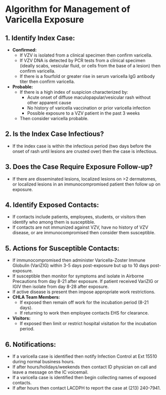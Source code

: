 
# Algorithm for Management of Varicella Exposure

## 1. Identify Index Case:
- **Confirmed:**
  - If VZV is isolated from a clinical specimen then confirm varicella.
  - If VZV DNA is detected by PCR tests from a clinical specimen (ideally scabs, vesicular fluid, or cells from the base of a lesion) then confirm varicella.
  - If there is a fourfold or greater rise in serum varicella IgG antibody titer then confirm varicella.
- **Probable:**
  - If there is a high index of suspicion characterized by:
    - Acute onset of diffuse maculopapular/vesicular rash without other apparent cause
    - No history of varicella vaccination or prior varicella infection
    - Possible exposure to a VZV patient in the past 3 weeks
  - Then consider varicella probable.

## 2. Is the Index Case Infectious?
- If the index case is within the infectious period (two days before the onset of rash until lesions are crusted over) then the case is infectious.

## 3. Does the Case Require Exposure Follow-up?
- If there are disseminated lesions, localized lesions on >2 dermatomes, or localized lesions in an immunocompromised patient then follow up on exposure.

## 4. Identify Exposed Contacts:
- If contacts include patients, employees, students, or visitors then identify who among them is susceptible.
- If contacts are not immunized against VZV, have no history of VZV disease, or are immunocompromised then consider them susceptible.

## 5. Actions for Susceptible Contacts:
- If immunocompromised then administer Varicella-Zoster Immune Globulin (VariZIG) within 3-5 days post-exposure but up to 10 days post-exposure.
- If susceptible then monitor for symptoms and isolate in Airborne Precautions from day 8-21 after exposure. If patient received VariZIG or IGIV then isolate from day 8-28 after exposure.
- If active disease is present then impose appropriate work restrictions.
- **CHLA Team Members:**
  - If exposed then remain off work for the incubation period (8-21 days).
  - If returning to work then employee contacts EHS for clearance.
- **Visitors:**
  - If exposed then limit or restrict hospital visitation for the incubation period.

## 6. Notifications:
- If a varicella case is identified then notify Infection Control at Ext 15510 during normal business hours.
- If after hours/holidays/weekends then contact ID physician on call and leave a message on the IC voicemail.
- If a varicella case is identified then begin collecting names of exposed contacts.
- If after hours then contact LACDPH to report the case at (213) 240-7941.
